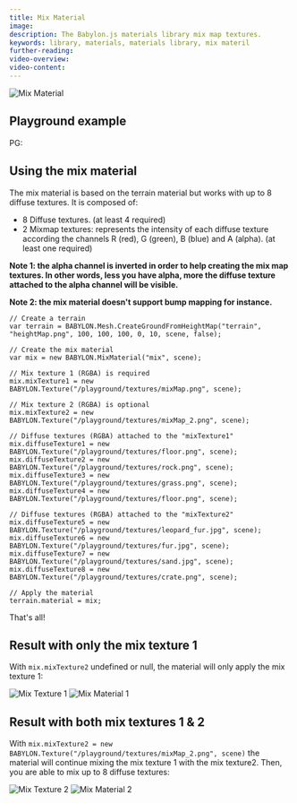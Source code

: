 ```yaml
---
title: Mix Material
image: 
description: The Babylon.js materials library mix map textures.
keywords: library, materials, materials library, mix materil
further-reading:
video-overview:
video-content:
---
```


![Mix Material](/img/extensions/materials/mixResult.png)

## Playground example

PG: <Playground id="#1DFTDT" title="Mix Material" description="Example of mix material"/>

## Using the mix material

The mix material is based on the terrain material but works with up to 8 diffuse textures. It is composed of:
- 8 Diffuse textures. (at least 4 required)
- 2 Mixmap textures: represents the intensity of each diffuse texture according the channels R (red), G (green), B (blue) and A (alpha). (at least one required)

__Note 1: the alpha channel is inverted in order to help creating the mix map textures. In other words, less you have alpha, more the diffuse texture attached to the alpha channel will be visible.__

__Note 2: the mix material doesn't support bump mapping for instance.__

```
// Create a terrain
var terrain = BABYLON.Mesh.CreateGroundFromHeightMap("terrain", "heightMap.png", 100, 100, 100, 0, 10, scene, false);

// Create the mix material
var mix = new BABYLON.MixMaterial("mix", scene);

// Mix texture 1 (RGBA) is required
mix.mixTexture1 = new BABYLON.Texture("/playground/textures/mixMap.png", scene);

// Mix texture 2 (RGBA) is optional
mix.mixTexture2 = new BABYLON.Texture("/playground/textures/mixMap_2.png", scene);

// Diffuse textures (RGBA) attached to the "mixTexture1"
mix.diffuseTexture1 = new BABYLON.Texture("/playground/textures/floor.png", scene);
mix.diffuseTexture2 = new BABYLON.Texture("/playground/textures/rock.png", scene);
mix.diffuseTexture3 = new BABYLON.Texture("/playground/textures/grass.png", scene);
mix.diffuseTexture4 = new BABYLON.Texture("/playground/textures/floor.png", scene);

// Diffuse textures (RGBA) attached to the "mixTexture2"
mix.diffuseTexture5 = new BABYLON.Texture("/playground/textures/leopard_fur.jpg", scene);
mix.diffuseTexture6 = new BABYLON.Texture("/playground/textures/fur.jpg", scene);
mix.diffuseTexture7 = new BABYLON.Texture("/playground/textures/sand.jpg", scene);
mix.diffuseTexture8 = new BABYLON.Texture("/playground/textures/crate.png", scene);

// Apply the material
terrain.material = mix;
```

That's all!

## Result with only the mix texture 1
With ```mix.mixTexture2``` undefined or null, the material will only apply the mix texture 1:

![Mix Texture 1](/img/extensions/materials/mixMap.png)
![Mix Material 1](/img/extensions/materials/terrainMixtexture1.png)

## Result with both mix textures 1 & 2
With ```mix.mixTexture2 = new BABYLON.Texture("/playground/textures/mixMap_2.png", scene)``` the material will continue mixing the mix texture 1 with the mix texture2. Then, you are able to mix up to 8 diffuse textures:

![Mix Texture 2](/img/extensions/materials/mixMap_2.png)
![Mix Material 2](/img/extensions/materials/mixResult.png)
